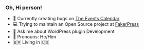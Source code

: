 ### Oh, Hi person!

- 🐛 Currently creating bugs on [The Events Calendar](https://github.com/the-events-calendar)
- 💻 Trying to maintain an Open Source project at [FakerPress](https://github.com/bordoni/fakerpress)
- 🤖 Ask me about WordPress plugin Development
- 👾 Pronouns: He/Him
- 🇧🇷 Living in 🇺🇸
